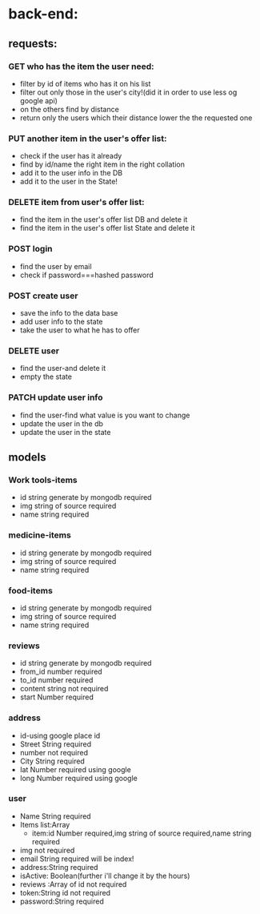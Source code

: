 # back-end:

## requests:

### GET who has the item the user need:

- filter by id of items who has it on his list
- filter out only those in the user's city!(did it in order to use less og google api)
- on the others find by distance
- return only the users which their distance lower the the requested one

### PUT another item in the user's offer list:

- check if the user has it already
- find by id/name the right item in the right collation
- add it to the user info in the DB
- add it to the user in the State!

### DELETE item from user's offer list:

- find the item in the user's offer list DB and delete it
- find the item in the user's offer list State and delete it

### POST login

- find the user by email
- check if password===hashed password

### POST create user

- save the info to the data base
- add user info to the state
- take the user to what he has to offer

### DELETE user

- find the user-and delete it
- empty the state

### PATCH update user info

- find the user-find what value is you want to change
- update the user in the db
- update the user in the state

## models

### Work tools-items

- id string generate by mongodb required
- img string of source required
- name string required

### medicine-items

- id string generate by mongodb required
- img string of source required
- name string required

### food-items

- id string generate by mongodb required
- img string of source required
- name string required

### reviews

- id string generate by mongodb required
- from_id number required
- to_id number required
- content string not required
- start Number required

### address

- id-using google place id
- Street String required
- number not required
- City String required
- lat Number required using google
- long Number required using google

### user

- Name String required
- Items list:Array
  - item:id Number required,img string of source required,name string required
- img not required
- email String required will be index!
- address:String required
- isActive: Boolean(further i'll change it by the hours)
- reviews :Array of id not required
- token:String id not required
- password:String required
